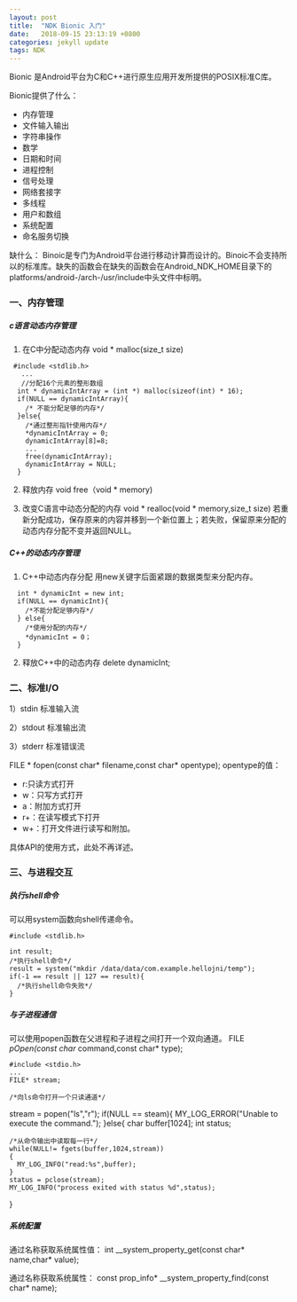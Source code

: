 ```yaml
---
layout: post
title:  "NDK Bionic 入门"
date:   2018-09-15 23:13:19 +0800
categories: jekyll update
tags: NDK
---
```

Bionic 是Android平台为C和C++进行原生应用开发所提供的POSIX标准C库。

Bionic提供了什么：
- 内存管理
- 文件输入输出
- 字符串操作
- 数学
- 日期和时间
- 进程控制
- 信号处理
- 网络套接字
- 多线程
- 用户和数组
- 系统配置
- 命名服务切换

缺什么：
 Binoic是专门为Android平台进行移动计算而设计的。Binoic不会支持所以的标准库。缺失的函数会在缺失的函数会在Android_NDK_HOME目录下的platforms/android-<api-level>/arch-<architecture>/usr/include中头文件中标明。

### 一、内存管理
 ##### c语言动态内存管理
1. 在C中分配动态内存
 void * malloc(size_t size)
```
 #include <stdlib.h>
   ...
   //分配16个元素的整形数组
  int * dynamicIntArray = (int *) malloc(sizeof(int) * 16);
  if(NULL == dynamicIntArray){
    /* 不能分配足够的内存*/
  }else{
    /*通过整形指针使用内存*/
    *dynamicIntArray = 0;
    dynamicIntArray[8]=8;
    ...
    free(dynamicIntArray);
    dynamicIntArray = NULL;
  }
```
2. 释放内存
  void free（void * memory)

3. 改变C语言中动态分配的内存
  void * realloc(void * memory,size_t size)
 若重新分配成功，保存原来的内容并移到一个新位置上；若失败，保留原来分配的动态内存分配不变并返回NULL。


 ##### C++的动态内存管理

 1. C++中动态内存分配
  用new关键字后面紧跟的数据类型来分配内存。
  ```
    int * dynamicInt = new int;
    if(NULL == dynamicInt){
      /*不能分配足够内存*/
    } else{
      /*使用分配的内存*/
      *dynamicInt = 0；
    }
  ```
  2. 释放C++中的动态内存
  delete dynamicInt;

### 二、标准I/O

  1）stdin 标准输入流

  2）stdout 标准输出流

  3）stderr 标准错误流

 FILE * fopen(const char* filename,const char* opentype);
 opentype的值：
 + r:只读方式打开
 + w：只写方式打开
 + a：附加方式打开
 + r+：在读写模式下打开
 + w+：打开文件进行读写和附加。

 具体API的使用方式，此处不再详述。

### 三、与进程交互

##### 执行shell命令
  可以用system函数向shell传递命令。
  ```
  #include <stdlib.h>

  int result;
  /*执行shell命令*/
  result = system("mkdir /data/data/com.example.hellojni/temp");
  if(-1 == result || 127 == result){
    /*执行shell命令失败*/
  }

  ```
##### 与子进程通信
  可以使用popen函数在父进程和子进程之间打开一个双向通道。
  FILE *pOpen(const char* command,const char* type);

  ```
  #include <stdio.h>
  ...
  FILE* stream;

  /*向ls命令打开一个只读通道*/
  ```
  stream = popen("ls","r");
  if(NULL == steam){
    MY_LOG_ERROR("Unable to execute the command.");
  }else{
    char buffer[1024];
    int status;

    /*从命令输出中读取每一行*/
    while(NULL!= fgets(buffer,1024,stream))
    {
      MY_LOG_INFO("read:%s",buffer);
    }
    status = pclose(stream);
    MY_LOG_INFO("process exited with status %d",status);

  }


##### 系统配置
 通过名称获取系统属性值：
 int __system_property_get(const char* name,char* value);

 通过名称获取系统属性：
 const prop_info* __system_property_find(const char* name);
